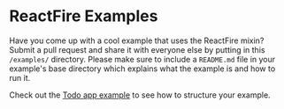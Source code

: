 # ReactFire Examples

Have you come up with a cool example that uses the ReactFire mixin? Submit a pull request and share
it with everyone else by putting in this `/examples/` directory. Please make sure to include a
`README.md` file in your example's base directory which explains what the example is and how to run
it.

Check out the [Todo app example](./todoApp/) to see how to structure your example.
